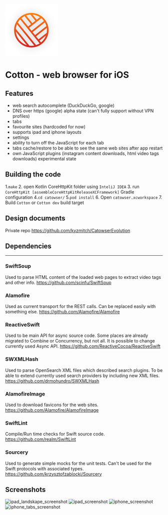 ![Cotton - web browser for iOS](catowser/catowser/Assets.xcassets/AppIcon.appiconset/icon_83.5@2x.png)

# Cotton - web browser for iOS

Features
-----------------
- web search autocomplete (DuckDuckGo, google)
- DNS over https (google) alpha state (can't fully support without VPN profiles)
- tabs
- favourite sites (hardcoded for now)
- supports ipad and iphone layouts
- settings
- ability to turn off the JavaScript for each tab
- tabs cache/restore to be able to see the same web sites after app restart
- own JavaScript plugins (instagram content downloads, html video tags downloads) experimental state

Building the code
-----------------
1.`make`
2. open Kotlin CoreHttpKit folder using `InteliJ IDEA`
3. run `CoreHttpKit [assembleCoreHttpKitReleaseXCFramework]` Gradle configuration
4.`cd catowser/`
5.`pod install`
6. Open `catowser.xcworkspace`
7. Build `Cotton` or `Cotton dev` build target

Design documents
-----------------
Private repo https://github.com/kyzmitch/CatowserEvolution

## Dependencies
_____________________
### SwiftSoup
Used to parse HTML content of the loaded web pages to extract video tags and other info. 
https://github.com/scinfu/SwiftSoup
### Alamofire
Used as current transport for the REST calls. Can be replaced easily with something else. 
https://github.com/Alamofire/Alamofire 
### ReactiveSwift
Used to be main API for async source code. Some places are already migrated to Combine or Concurrency, but not all. It is possible to change currently used Async API. 
https://github.com/ReactiveCocoa/ReactiveSwift
### SWXMLHash
Used to parse OpenSearch XML files which described search plugins. To be able to extend currently used search providers by including new XML files.
https://github.com/drmohundro/SWXMLHash
### AlamofireImage
Used to download favicons for the web sites.
https://github.com/Alamofire/AlamofireImage
### SwiftLint
Compile/Run time checks for Swift source code. 
https://github.com/realm/SwiftLint
### Sourcery
Used to generate simple mocks for the unit tests. Can't be used for the Swift protocols with associated types.
https://github.com/krzysztofzablocki/Sourcery

## Screenshots

![ipad_landskape_screenshot](https://user-images.githubusercontent.com/622715/167244528-4cf58696-f191-4f96-b59f-e4956fcc429c.png)
![ipad_screenshot](https://user-images.githubusercontent.com/622715/167244530-7dd2931a-abbc-4804-a52d-e7d516e3ae5d.png)
![iphone_screenshot](https://user-images.githubusercontent.com/622715/167244532-f120c4f8-1570-4bc5-9caa-9fa0f0a6f47f.png)
![iphone_tabs_screenshot](https://user-images.githubusercontent.com/622715/167244534-ac07749d-788a-4e91-88dc-5a28f5439eb0.png)
